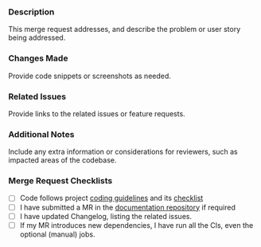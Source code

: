### Description
This merge request addresses, and describe the problem or user story being addressed.

### Changes Made
Provide code snippets or screenshots as needed.

### Related Issues
Provide links to the related issues or feature requests.

### Additional Notes
Include any extra information or considerations for reviewers, such as impacted areas of the codebase.

### Merge Request Checklists
- [ ] Code follows project [coding guidelines](https://siril-contrib-doc.readthedocs.io/en/latest/) and its [checklist](https://siril-contrib-doc.readthedocs.io/en/latest/SubmitingWork.html#checklist)
- [ ] I have submitted a MR in the [documentation repository](https://gitlab.com/free-astro/siril-doc) if required
- [ ] I have updated Changelog, listing the related issues.
- [ ] If my MR introduces new dependencies, I have run all the CIs, even the optional (manual) jobs.
